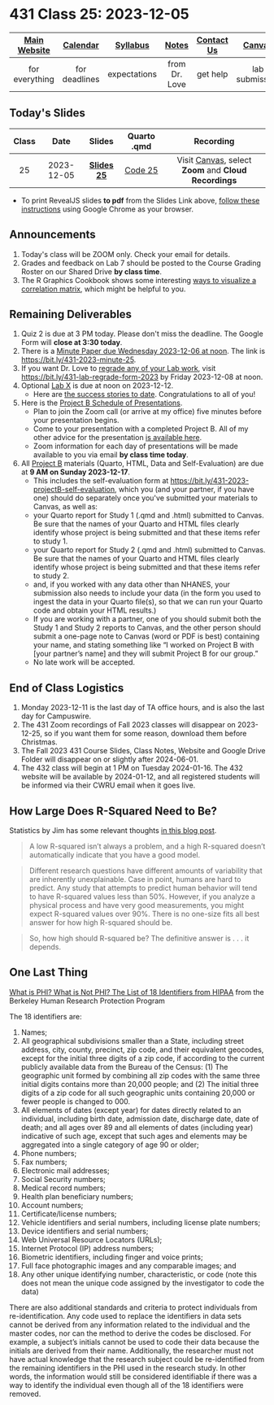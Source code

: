 # 431 Class 25: 2023-12-05

[Main Website](https://thomaselove.github.io/431-2023/) | [Calendar](https://thomaselove.github.io/431-2023/calendar.html) | [Syllabus](https://thomaselove.github.io/431-syllabus-2023/) | [Notes](https://thomaselove.github.io/431-notes/) | [Contact Us](https://thomaselove.github.io/431-2023/contact.html) | [Canvas](https://canvas.case.edu) | [Data and Code](https://github.com/THOMASELOVE/431-data)
:-----------: | :--------------: | :----------: | :---------: | :-------------: | :-----------: | :------------:
for everything | for deadlines | expectations | from Dr. Love | get help | lab submission | for downloads

## Today's Slides

Class | Date | Slides | Quarto .qmd | Recording
:---: | :--------: | :------: | :------: | :-------------:
25 | 2023-12-05 | **[Slides 25](https://thomaselove.github.io/431-slides-2023/class25.html)** | [Code 25](https://thomaselove.github.io/431-slides-2023/class25.qmd) | Visit [Canvas](https://canvas.case.edu/), select **Zoom** and **Cloud Recordings**

- To print RevealJS slides **to pdf** from the Slides Link above, [follow these instructions](https://quarto.org/docs/presentations/revealjs/presenting.html#print-to-pdf) using Google Chrome as your browser.

## Announcements

1. Today's class will be ZOOM only. Check your email for details.
2. Grades and feedback on Lab 7 should be posted to the Course Grading Roster on our Shared Drive **by class time**.
3. The R Graphics Cookbook shows some interesting [ways to visualize a correlation matrix](https://r-graphics.org/recipe-miscgraph-corrmatrix), which might be helpful to you.

## Remaining Deliverables

1. Quiz 2 is due at 3 PM today. Please don't miss the deadline. The Google Form will **close at 3:30 today**.
2. There is a [Minute Paper due Wednesday 2023-12-06 at noon](https://bit.ly/431-2023-minute-25). The link is <https://bit.ly/431-2023-minute-25>.
3. If you want Dr. Love to [regrade any of your Lab work](https://github.com/THOMASELOVE/431-labs-2023#lab-regrade-requests-will-be-reviewed-in-december), visit <https://bit.ly/431-lab-regrade-form-2023> by Friday 2023-12-08 at noon.
4. Optional [Lab X](https://thomaselove.github.io/431-labX/) is due at noon on 2023-12-12.
    - Here are [the success stories to date](https://github.com/THOMASELOVE/431-classes-2023/tree/main/labX). Congratulations to all of you!
5. Here is the [Project B Schedule of Presentations](https://github.com/THOMASELOVE/431-classes-2023/blob/main/projB/schedule.md).
    - Plan to join the Zoom call (or arrive at my office) five minutes before your presentation begins.
    - Come to your presentation with a completed Project B. All of my other advice for the presentation [is available here](https://thomaselove.github.io/431-projectB-2023/checklist.html#oral-presentation-of-results).
    - Zoom information for each day of presentations will be made available to you via email **by class time today**.
6. All [Project B](https://thomaselove.github.io/431-projectB-2023/) materials (Quarto, HTML, Data and Self-Evaluation) are due at **9 AM on Sunday 2023-12-17**.
    - This includes the self-evaluation form at <https://bit.ly/431-2023-projectB-self-evaluation>, which you (and your partner, if you have one) should do separately once you've submitted your materials to Canvas, as well as:
    - your Quarto report for Study 1 (.qmd and .html) submitted to Canvas. Be sure that the names of your Quarto and HTML files clearly identify whose project is being submitted and that these items refer to study 1.
    - your Quarto report for Study 2 (.qmd and .html) submitted to Canvas. Be sure that the names of your Quarto and HTML files clearly identify whose project is being submitted and that these items refer to study 2.
    - and, if you worked with any data other than NHANES, your submission also needs to include your data (in the form you used to ingest the data in your Quarto file(s), so that we can run your Quarto code and obtain your HTML results.)
    - If you are working with a partner, one of you should submit both the Study 1 and Study 2 reports to Canvas, and the other person should submit a one-page note to Canvas (word or PDF is best) containing your name, and stating something like “I worked on Project B with [your partner’s name] and they will submit Project B for our group.”
    - No late work will be accepted.

## End of Class Logistics

1. Monday 2023-12-11 is the last day of TA office hours, and is also the last day for Campuswire.
2. The 431 Zoom recordings of Fall 2023 classes will disappear on 2023-12-25, so if you want them for some reason, download them before Christmas.
3. The Fall 2023 431 Course Slides, Class Notes, Website and Google Drive Folder will disappear on or slightly after 2024-06-01.
4. The 432 class will begin at 1 PM on Tuesday 2024-01-16. The 432 website will be available by 2024-01-12, and all registered students will be informed via their CWRU email when it goes live. 

## How Large Does R-Squared Need to Be?

Statistics by Jim has some relevant thoughts [in this blog post](https://statisticsbyjim.com/regression/how-high-r-squared/).

> A low R-squared isn’t always a problem, and a high R-squared doesn’t automatically indicate that you have a good model.

> Different research questions have different amounts of variability that are inherently unexplainable. Case in point, humans are hard to predict. Any study that attempts to predict human behavior will tend to have R-squared values less than 50%. However, if you analyze a physical process and have very good measurements, you might expect R-squared values over 90%. There is no one-size fits all best answer for how high R-squared should be.

> So, how high should R-squared be? The definitive answer is . . . it depends.
 
## One Last Thing

[What is PHI? What is Not PHI? The List of 18 Identifiers from HIPAA](https://cphs.berkeley.edu/hipaa/hipaa18.html) from the Berkeley Human Research Protection Program

The 18 identifiers are:

1. Names;
2. All geographical subdivisions smaller than a State, including street address, city, county, precinct, zip code, and their equivalent geocodes, except for the initial three digits of a zip code, if according to the current publicly available data from the Bureau of the Census: (1) The geographic unit formed by combining all zip codes with the same three initial digits contains more than 20,000 people; and (2) The initial three digits of a zip code for all such geographic units containing 20,000 or fewer people is changed to 000.
3. All elements of dates (except year) for dates directly related to an individual, including birth date, admission date, discharge date, date of death; and all ages over 89 and all elements of dates (including year) indicative of such age, except that such ages and elements may be aggregated into a single category of age 90 or older;
4. Phone numbers;
5. Fax numbers;
6. Electronic mail addresses;
7. Social Security numbers;
8. Medical record numbers;
9. Health plan beneficiary numbers;
10. Account numbers;
11. Certificate/license numbers;
12. Vehicle identifiers and serial numbers, including license plate numbers;
13. Device identifiers and serial numbers;
14. Web Universal Resource Locators (URLs);
15. Internet Protocol (IP) address numbers;
16. Biometric identifiers, including finger and voice prints;
17. Full face photographic images and any comparable images; and
18. Any other unique identifying number, characteristic, or code (note this does not mean the unique code assigned by the investigator to code the data)

There are also additional standards and criteria to protect individuals from re-identification. Any code used to replace the identifiers in data sets cannot be derived from any information related to the individual and the master codes, nor can the method to derive the codes be disclosed. For example, a subject’s initials cannot be used to code their data because the initials are derived from their name. Additionally, the researcher must not have actual knowledge that the research subject could be re-identified from the remaining identifiers in the PHI used in the research study. In other words, the information would still be considered identifiable if there was a way to identify the individual even though all of the 18 identifiers were removed.
